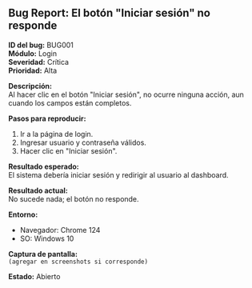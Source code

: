## Bug Report: El botón "Iniciar sesión" no responde

**ID del bug:** BUG001  
**Módulo:** Login  
**Severidad:** Crítica  
**Prioridad:** Alta

**Descripción:**  
Al hacer clic en el botón "Iniciar sesión", no ocurre ninguna acción, aun cuando los campos están completos.

**Pasos para reproducir:**
1. Ir a la página de login.
2. Ingresar usuario y contraseña válidos.
3. Hacer clic en "Iniciar sesión".

**Resultado esperado:**  
El sistema debería iniciar sesión y redirigir al usuario al dashboard.

**Resultado actual:**  
No sucede nada; el botón no responde.

**Entorno:**  
- Navegador: Chrome 124  
- SO: Windows 10

**Captura de pantalla:**  
`(agregar en screenshots si corresponde)`

**Estado:** Abierto
